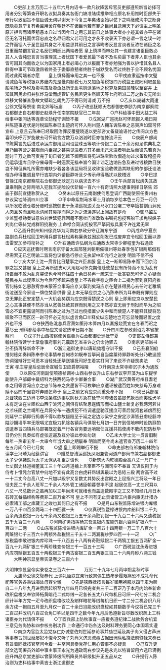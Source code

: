<!-- { "loadSidebar": true } -->
　　○吏部上言万历二十五年六月内诏书一款凡钦降罢斥官员吏部遵照新旨访择可用者分别等第查开职名议拟具奏其各衙门缺准陆续推举相应原名补用惟时臣部失于奉行以致诏旨不信臣诚无词以谢天下今复三年矣诸臣始以仗下之鸣继成沟中之断身既隐矣意宁复有希冀用舍在朝廷不在诸臣也若有罪之臣尚且录用天下必谓主上明圣原非拒言而诸臣戆愚本自过当因今日之用忘其前日之处事大者亦小迹其者亦平在诸臣无名可托而优容忠直之名尽归君父若可用之才永不收录天下亦必谓一言之误一时之忤而锢人于圣世因其身之不用益思其前日之言事晦者反显言淡者反浓在诸臣之名日重而禁锢言官之名反归朝廷此两端者愿  皇上慎择而审处其一也建言诸臣臣敢必其人人皆纯忠言言当事理其上者忧国下者爱民最下者不及名矣最下者非人臣也其余皆可因其向而收之以为国家用上者必竭心力以报而下者亦勉强为善以护惜其名且人鲜得中事可节取激昂者终圣于委靡直戆者终胜于缄默受名而过终胜于全不顾名忧国而过此两端者亦愿　　皇上慎择而审用之其一也不报
　　○甲戌直隶巡按李文璧请减鱼苇等税银以苏畿内先是畿内额税七万又加鱼苇税银四万税监王虎罔利取盈鱼船苇场之外税及卖苇箔及卖鱼处所无鱼苇则派落地之税算及果园菜畦以至窑井  上知其困民命归并张烨马堂而虎管矿务民若更生然顺天等七府所派二万之数实无所出烨移文督催甚急故文壁疏乞蠲免万不得已则请减  万不报
　　○乙亥以畿辅大雨遣公徐文璧等祭谢  南北郊等坛庙
　　○丙子改巡抚顺天右都御史李颐为南京都察院右都御史自右都御史赵焕升任南掌院缺官已二年矣
　　○户科给事中田大益工科给事中张问达等连章论劾程守训皆不报
　　○戊寅湖广巡抚赵可怀疏报入境日期并陈楚事近状是时税监陈奉已出楚府可怀入荆州楚人拥车诉陈奉之恶哭声如雷可怀宣布  上意且云陈奉已经取回治罪反覆璧晓遂以吏部咨文备载谕语付之传阅众方色喜叩头呼万岁旋散去可怀疏言方数万众汹汹时臣亦惶悚流汗云
　　○庚辰户部尚书陈渠言先后进过承运库御用监司设监珠玉等项计价银二百二十余万似足供典礼之用乃臣等营之甚艰而内臣视之甚易见进者方其多而未己未进者嗔此后而彼先若真为题讨千万之数可责完于旬日者乞敕下御用监将见进珠宝验收儧造勿过求备致稽盛典仍运承运库且停守催毋得一时逼索无措奉旨今国计诎乏边饷告急及进过钱粮数目朕岂不知但典礼所需亦难缺少着各各该监局将见收珠宝验收做造其缺用的尔部还设法催办毋得推调且举行吉期内外请臣静听旦夕传示毋得聒扰以致稽迟
　　○辛巳提督操江南京都察院右佥都御史耿定力以病求去不许
　　○壬午兵部言松虏失其故巢乘制防之际两哨入犯我军扼险设伏斩馘一百六十有奇请照大捷事例择日祭告  郊庙于御前宣捷称贺从之
　　○癸未以原任云南副使何思登调广西副使原任贵州右参议梁铨降调四川佥事
　　○甲申命紫荆马水军士月饷每岁给本色三月豆一月仍以所发临德仓粮分赈时巡按御史于永清巡视边关至马水口公署二守卒饿甚割山涧死人肉且炙而且啖永清闻其臭摉而得之为之流涕遂以上闻故有是命
　　○御马监左少监暨禄劾奏诚意伯刘世延犯罪回籍不思杜门省改致书嘱托包揽客船干求免税纵子刘尚仁等紏党成群阻挠税务  上命禄会同该抚按官严拏问拟具奏不许连累无辜
　　○乙酉升荆州知州徐尧华为河南右参政分守辽海东宁道
　　○丙戌命宁夏东路副总兵杜松回卫听用兵部言杜松素称廉勇兹因忿削发已成废弃宜令松回卫而以游击雷安加参将衔补之
　　○升右通政许弘纲为左通政太常寺少卿程奎为右通政
　　○应天巡抚曹时聘言南京守备太监邢隆刘朝用催徽州等处春季包矿银两那借有尽需索无已乞明谕二监将包议银急行停止无执留中即允行之说使  明旨不信不报
　　○丁亥大学士沈一贯言比日楚事之兴臣甚服  皇上之一断即易陈奉而下回京治罪之旨又甚服  皇上之再断逐支可大用赵可怀克期催赴使楚民有所恃而不忍为乱有所畏而不敢为乱真睿谟也今可怀往四十余日矣再一疏来无一批答窃恐可怀之心疑而楚民亦从此疑臣以为今后可怀疏来愿皇上不吝数字慰之臣会上二揭为拏到襄阳府推官何栋如乞恩赦宥亦未蒙答佥事冯应京又拏到矣冯应京在楚甚得民心去任时老稚填街泣送至今家设一牌位焚香供餋  皇上本无拏应京之心乃陈奉所为耳奉既有罪则应京无罪此正安定楚人一大机会矣窃为应京既得楚民之心则  皇上即用应京以安楚民之心其事甚便不然亦当从宽善处赦其罪而别用之又不然亦宜无丽于刑狱而早为之昭雪必不宜更露谴呵而引陈奉之过为己过也傥措置少失中和而使楚人不能释其疑将恐啸聚不已而区区一赵可怀必无能以虚言角□羊释矣纵忘楚地岂可忘显陵而轻置之度外也不报
　　○夺狭西临洮总兵官萧如薰孙木俸四月以奏报烧荒宜在冬春而迟之夏尽云  刑科都给事中杨应文请定热审日期不报
　　○升四川左参政谢诏为本省按察司
　　○戊子升山西按察使黄嘉善为右佥都御史巡抚宁夏
　　○吏部左侍郎兼翰林院侍读学士掌詹事府事刘元震疏乞省亲许之仍命驰驿去
　　○南京吏部尚书孙丕扬再辞新命不许
　　○浙江道御史李以唐疏劾程守训不报
　　○己丑襄阳府推何栋如奏辩陈奉参论事情奉旨何栋如既奉旨拏问自当席藁待罪静听处分乃敢逞臆饰词强辩好生可恶本当轻处还拏送镇抚司好生着实打问了来说不许疑畏卖法　　○壬寅  孝庄睿皇后忌辰命宣城伯卫应爵祭裕陵
　　○升南京太常寺卿沉子木为通政使
　　○以原任河南副使项德祯调补山西右参议升山东右参议李开藻为山东提学副使升户部郎中戴绍科为狭西苑马寺少卿兼佥事
　　○湖广武汉黄等府州县耆老李之用等言冯应京之忠节陈奉之贪墨皆不可枚举应京遭诬被逮百姓如失慈母万身难赎不远四千里哀呼奔随乞命于  皇上之前乞宥应京而重处奉不报
　　○癸巳兵部覆总督狭西三边尚书李汶条陈边事以防秋方急在延宁河套诸酋虽屡乞款贡而夷性犬羊未有定议在甘固松山西宁洮河之间俱有结聚思逞情形而松山疆土新复必我两河若甘之凉庄固之兰靖所在兵将分布一遇虏犯不待调遣星驰互援庶可善后傥河套诸虏西犯则延宁二镇即行捣袭不得以款故疑阻至于延之定边沙梁宁之安定沙湃皆丑虏经繇冲隘沙拥墙平率无限嗝尤宜极力扒除各镇兵马俱限七月初一日齐到信地审时设防斟酌调遣奉旨四镇兵马部署既定着严行各官务要远哨密侦互援共捣使虏不敢内犯防秋毕日仍分别具奏如有虚张逗遛及互分彼此参处勿饶
　　○乙未大学士沈一贯言旧制每年一热审五年一大审今年当大审之期屡奉  明旨而至今尚未遣官查万历二十四年在五月间今已七月矣
　　○望  皇上即赐举行不报
　　○命吏部右侍郎兼翰林院侍读学士冯琦为经筵讲官　　○赠总督漕运巡抚凤阳兼管河道户部尚书兼右副都御史太子少保褚鈇为太子太保从礼臣之请也
　　○新筑大内乾德殿台高八丈一尺广十七丈御史林道楠董其工三十年四月道楠上言宰臣不与闻司空不奉旨  天语仅衔于内侍考卜惟凭台官禁中何地不宜有此高台白虎轩昂堪舆最以为忌矧三殿  两宫高不过一十二丈今台高八丈一尺加以殿宇又复数丈其势反出宫殿之上屈指兴工将及一年日役夫匠二千余人班军二千余人内外管工诸臣朝暮督率不遑  起居仅高一丈三尺耳以八丈一尺总数计之虽再加以三年尚未可就绪也而盖造数殿宇之工又不知经几月日木石砖瓦畚插缔构等费非二百万金不可  皇上不问有无止责诸管工内臣内臣无计措办必索诸工部之库藏工之竣也其何日之有不报
　　○是月山东税监陈增进银内库银一万八千四百余两马二十四匹骡一头
　　○仪真税监暨禄进银内库船料银二千九百余两遗税银一万七千余两又税银三万五千余两赃罚银一千九百二十六两又遗税银五千九百三十八两
　　○河南矿务指挥杨宗吾进银内库廪饩银六百两矿银六千一百四十二两
　　○山东税监陈增进银内库矿金一百五十四两银一万二千八百六十两赃银七千三百六十两额外盐税银三千五十二两漏税纱罗四百一十一疋
　　○广东税监李敬进银内库珍珠一千八百五十八两有奇赃赎银二千两犒工银五百两矿金一百九十九两矿银三千两珍珠变价银三千一百五十三两
　　○广西税监沈永寿进银内库罚赎银五百五十两税银三千两古窑银二百五两银三百二十六两丹砂八两三钱
　　大明神宗显皇帝实录卷之三百六十

大明神宗显皇帝实录卷之三百六十一
　　万历二十九年七月丙申朔孟秋时享
　　太庙命公徐文璧恭代  上谕礼臣朕宜亲行致祭偶生热疖步履艰痛恐不成礼命代祀等官务各秉诚竭处毋容少懈
　　○先是狭西抚按言每岁御用袍服以四千疋为额自二十八年九月进贡后起织至九年四月已织完者共三千二百疋乃于本月内始奉新命改织盘梭又奉钦降柘黄暗花二式每绒一疋各长五丈八尺每机日可织一尺七分二机合织计半年方完一疋今改织盘梭改妆及剜样暗花等绒每机日织一寸二分二机合织八月余方戍一袍自五月至九月仅一百二十余日岂能改织盘梭如其额数乎今议将已完三千二百疋并改机八百疋合角□羊以足四千之数今年九月后悉遵新旨尽数改织疏上工科诸臣亦为代请俱不报
　　○丁酉兵部上防秋事宜一应援务遵纪律二战款务合机宜三意见务尚协和四参核务别功罪  上命通行申饬各边及时料理务要同心体国着实遵  
　　○南京内官监太监党存仁办诚意伯刘世延参论事并劾世延及其子尚义侵占芦洲等事奉旨刘世延屡犯不悛今又听子刘尚义济恶流毒占据田洲纵私挠法前暨禄来奏已有旨着同抚按官拏问今着一并拏问具奏党存仁用心管事不必疑具
　　○己亥升吏部文选司署员外郎中事主事王永光为通政司右参议先是永光以特旨留用六选已满例应升四品京堂吏部以曾蒙降级照所降员外职级拟升正五品从之
　　○升授行人陈治则为吏科给事中黄吉士浙江道御史
